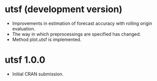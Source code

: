 # utsf (development version)

* Improvements in estimation of forecast accuracy with rolling origin evaluation.
* The way in which preprocessings are specified has changed.
* Method plot.utsf is implemented.

# utsf 1.0.0

* Initial CRAN submission.
